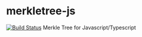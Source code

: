 # merkletree-js
[![Build Status](https://travis-ci.org/jharrilim/merkletree-js.svg?branch=master)](https://travis-ci.org/jharrilim/merkletree-js)
Merkle Tree for Javascript/Typescript
